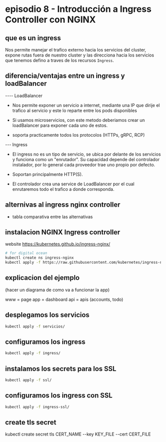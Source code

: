 # episodio 8 - Introducción a Ingress Controller con NGINX

## que es un ingress

Nos permite manejar el trafico externo hacia los servicios del cluster,
expone rutas fuera de nuestro cluster y las direcciona hacia los servicios que tenemos defino
a traves de los recursos `Ingress`.

## diferencia/ventajas entre un ingress y loadBalancer

---- LoadBalancer
* Nos permite exponer un servicio a internet, mediante una IP que dirije el trafico al servicio y este 
lo reparte entre los pods disponibles

* Si usamos microservicios, con este metodo deberiamos crear un loadBalancer para exponer cada uno de estos.

* soporta practicamente todos los protocolos (HTTPs, gRPC, RCP)

--- Ingress
* El ingress no es un tipo de servicio, se ubica por delante de los servicios y funciona como un "enrutador".
Su capacidad depende del controlador instalador, por lo general cada proveedor trae uno propio por defecto.

* Soportan principalmente HTTP(S). 

* El controlador crea una service de LoadBalancer por el cual enrutaremos todo el trafico a donde corresponda.

## alternivas al ingress nginx controller 
- tabla comparativa entre las alternativas

## instalacion NGINX Ingress controller

website https://kubernetes.github.io/ingress-nginx/
```bash
# for digital ocean
kubectl create ns ingress-nginx
kubectl apply -f https://raw.githubusercontent.com/kubernetes/ingress-nginx/master/deploy/static/provider/do/deploy.yaml
```

## explicacion del ejemplo
(hacer un diagrama de como va a funcionar la app)

www = page 
app = dashboard
api = apis  (accounts, todo)

## desplegamos los servicios

```bash
kubectl apply -f servicios/
```

## configuramos los ingress
```bash
kubectl apply -f ingress/
```

## instalamos los secrets para los SSL
```bash
kubectl apply -f ssl/
```
## configuramos los ingress con SSL
```bash
kubectl apply -f ingress-ssl/
```

## create tls secret 
kubectl create secret tls CERT_NAME --key KEY_FILE --cert CERT_FILE